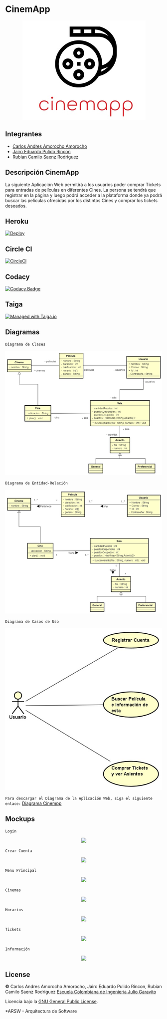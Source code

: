 # CinemApp

<p align="center"> 
  <img src="https://github.com/yoda-s-disciples/CinemApp/blob/master/img/Logo.jpeg?raw=true">
</p>

## Integrantes

* [Carlos Andres Amorocho Amorocho](https://github.com/Carlos96999)
* [Jairo Eduardo Pulido Rincon](https://github.com/Killersys)
* [Rubian Camilo Saenz Rodriguez](https://github.com/camilosaenz)

## Descripción CinemApp

La siguiente Aplicación Web permitirá a los usuarios poder comprar Tickets para entradas de películas en diferentes Cines.
La persona se tendrá que registrar en la página y luego podrá acceder a la plataforma donde ya podrá buscar las películas ofrecidas por los distintos Cines y comprar los tickets deseados.

## Heroku

[![Deploy](https://www.herokucdn.com/deploy/button.svg)](https://cinem-app.herokuapp.com/)

## Circle CI

[![CircleCI](https://circleci.com/gh/circleci/circleci-docs.svg?style=svg)](https://app.circleci.com/pipelines/github/yoda-s-disciples/CinemApp)

## Codacy

[![Codacy Badge](https://app.codacy.com/project/badge/Grade/399b67f440c141d68ab1a47acf08c2c3)](https://www.codacy.com/gh/yoda-s-disciples/CinemApp/dashboard?utm_source=github.com&amp;utm_medium=referral&amp;utm_content=yoda-s-disciples/CinemApp&amp;utm_campaign=Badge_Grade)

## Taiga

[![Managed with Taiga.io](https://img.shields.io/badge/managed%20with-TAIGA.io-709f14.svg)](https://tree.taiga.io/project/jpulido-cineapp/timeline)

## Diagramas

```
Diagrama de Clases
```

<p align="center"> 
  <img src="https://github.com/yoda-s-disciples/CinemApp/blob/master/img/Diagrama%20de%20Clases.jpeg?raw=true">
</p>

```
Diagrama de Entidad-Relación
```

<p align="center"> 
  <img src="https://github.com/yoda-s-disciples/CinemApp/blob/master/img/Diagrama%20de%20Entidad-Relacion.jpeg?raw=true">
</p>

```
Diagrama de Casos de Uso
```

<p align="center"> 
  <img src="https://github.com/yoda-s-disciples/CinemApp/blob/master/img/Diagrama%20de%20Casos%20de%20Uso.jpeg?raw=true">
</p>

```Para descargar el Diagrama de la Aplicación Web, siga el siguiente enlace:```
[Diagrama Cinempp](https://github.com/yoda-s-disciples/CinemApp/blob/master/diagramas/CinemApp.asta)

## Mockups

```
Login
```
<p align="center"> 
  <img src="https://github.com/yoda-s-disciples/CinemApp/blob/master/img/Login.PNG?raw=true">
</p>

```
Crear Cuenta
```

<p align="center"> 
  <img src="https://github.com/yoda-s-disciples/CinemApp/blob/master/img/Register.PNG?raw=true">
</p>

```
Menu Principal
```

<p align="center"> 
  <img src="https://github.com/yoda-s-disciples/CinemApp/blob/master/img/Main.PNG?raw=true">
</p>

```
Cinemas
```

<p align="center"> 
  <img src="https://github.com/yoda-s-disciples/CinemApp/blob/master/img/Cinema.PNG?raw=true">
</p>

```
Horarios
```

<p align="center"> 
  <img src="https://github.com/yoda-s-disciples/CinemApp/blob/master/img/Horarios.PNG?raw=true">
</p>

```
Tickets
```

<p align="center"> 
  <img src="https://github.com/yoda-s-disciples/CinemApp/blob/master/img/Tickes.PNG?raw=true">
</p>

```
Información
```

<p align="center"> 
  <img src="https://github.com/yoda-s-disciples/CinemApp/blob/master/img/Compras.PNG?raw=true">
</p>

## License

**©** Carlos Andres Amorocho Amorocho, Jairo Eduardo Pulido Rincon, Rubian Camilo Saenz Rodriguez [Escuela Colombiana de Ingeniería Julio Garavito](https://www.escuelaing.edu.co/es/)
      
Licencia bajo la [GNU General Public License](https://github.com/yoda-s-disciples/CinemApp/blob/master/LICENSE).

*ARSW - Arquitectura de Software
